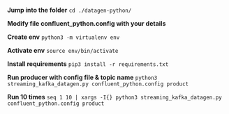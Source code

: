**Jump into the folder**
`cd ./datagen-python/`

**Modify file confluent_python.config with your details**

**Create env**
`python3 -m virtualenv env`

**Activate env**
`source env/bin/activate`

**Install requirements**
`pip3 install -r requirements.txt`

**Run producer with config file & topic name**
`python3 streaming_kafka_datagen.py confluent_python.config product`

**Run 10 times**
`seq 1 10 | xargs -I{} python3 streaming_kafka_datagen.py confluent_python.config product`